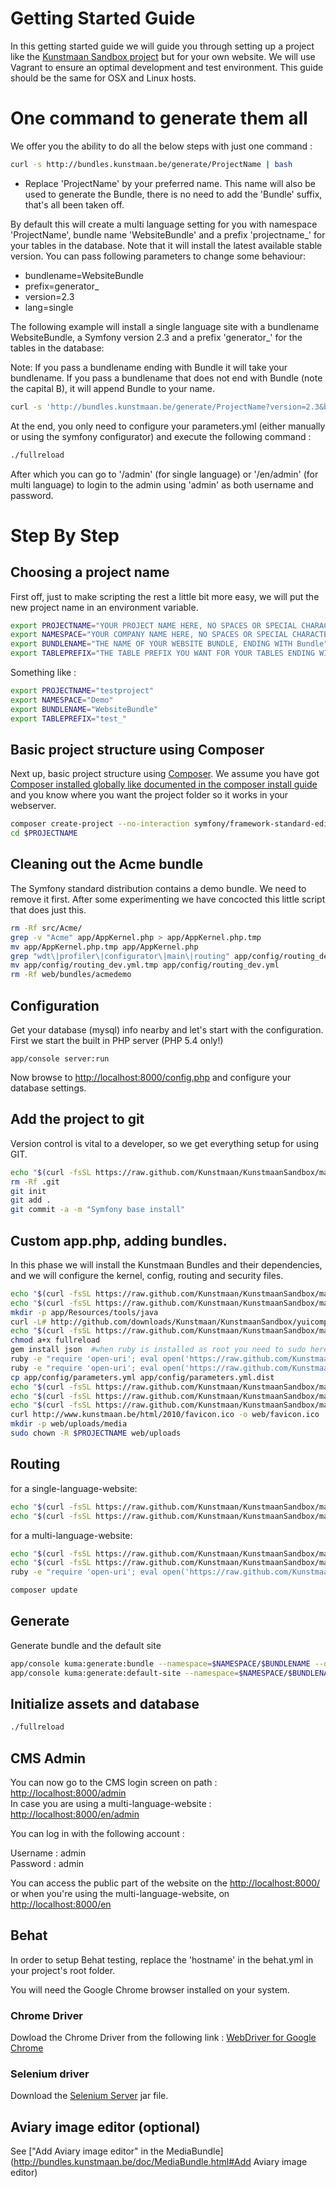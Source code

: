 # Getting Started Guide

In this getting started guide we will guide you through setting up a project like the [Kunstmaan Sandbox project](https://github.com/Kunstmaan/KunstmaanSandbox) but for your own website. We will use Vagrant to ensure an optimal development and test environment. This guide should be the same for OSX and Linux hosts.

# One command to generate them all

We offer you the ability to do all the below steps with just one command :

```bash
curl -s http://bundles.kunstmaan.be/generate/ProjectName | bash
```
* Replace 'ProjectName' by your preferred name. This name will also be used to generate the Bundle, there is no need to add the 'Bundle' suffix, that's all been taken off.

By default this will create a multi language setting for you with namespace 'ProjectName', bundle name 'WebsiteBundle' and a prefix 'projectname_' for your tables in the database. Note that it will install the latest available stable version. You can pass following parameters to change some behaviour:
* bundlename=WebsiteBundle
* prefix=generator_
* version=2.3
* lang=single

The following example will install a single language site with a bundlename WebsiteBundle, a Symfony version 2.3 and a prefix 'generator_' for the tables in the database:

Note: If you pass a bundlename ending with Bundle it will take your bundlename. If you pass a bundlename that does not end with Bundle (note the capital B), it will append Bundle to your name.

```bash
curl -s 'http://bundles.kunstmaan.be/generate/ProjectName?version=2.3&bundlename=WebsiteBundle&prefix=generator_&lang=single' | bash
```

At the end, you only need to configure your parameters.yml (either manually or using the symfony configurator) and execute the following command :

```bash
./fullreload
```

After which you can go to '/admin' (for single language) or '/en/admin' (for multi language) to login to the admin using 'admin' as both username and password.

# Step By Step

## Choosing a project name

First off, just to make scripting the rest a little bit more easy, we will put the new project name in an environment variable.

```bash
export PROJECTNAME="YOUR PROJECT NAME HERE, NO SPACES OR SPECIAL CHARACTERS"
export NAMESPACE="YOUR COMPANY NAME HERE, NO SPACES OR SPECIAL CHARACTERS, STARTING WITH A CAPITAL LETTER"
export BUNDLENAME="THE NAME OF YOUR WEBSITE BUNDLE, ENDING WITH Bundle"
export TABLEPREFIX="THE TABLE PREFIX YOU WANT FOR YOUR TABLES ENDING WITH AN UNDERSCORE"
```
Something like :
```bash
export PROJECTNAME="testproject"
export NAMESPACE="Demo"
export BUNDLENAME="WebsiteBundle"
export TABLEPREFIX="test_"
```

## Basic project structure using Composer

Next up, basic project structure using [Composer](http://getcomposer.org/). We assume you have got [Composer installed globally like documented in the composer install guide](http://getcomposer.org/doc/00-intro.md#globally) and you know where you want the project folder so it works in your webserver.

```bash
composer create-project --no-interaction symfony/framework-standard-edition ./$PROJECTNAME 2.3.1
cd $PROJECTNAME
```

## Cleaning out the Acme bundle

The Symfony standard distribution contains a demo bundle. We need to remove it first. After some experimenting we have concocted this little script that does just this.

```bash
rm -Rf src/Acme/
grep -v "Acme" app/AppKernel.php > app/AppKernel.php.tmp
mv app/AppKernel.php.tmp app/AppKernel.php
grep "wdt\|profiler\|configurator\|main\|routing" app/config/routing_dev.yml | grep -vi "acme" > app/config/routing_dev.yml.tmp
mv app/config/routing_dev.yml.tmp app/config/routing_dev.yml
rm -Rf web/bundles/acmedemo
```

## Configuration

Get your database (mysql) info nearby and let's start with the configuration. First we start the built in PHP server (PHP 5.4 only!)

```
app/console server:run
```

Now browse to [http://localhost:8000/config.php](http://localhost:8000/config.php) and configure your database settings.

## Add the project to git

Version control is vital to a developer, so we get everything setup for using GIT.

```bash
echo "$(curl -fsSL https://raw.github.com/Kunstmaan/KunstmaanSandbox/master/.gitignore)" > .gitignore
rm -Rf .git
git init
git add .
git commit -a -m "Symfony base install"
```

## Custom app.php, adding bundles.

In this phase we will install the Kunstmaan Bundles and their dependencies, and we will configure the kernel, config, routing and security files.

```bash
echo "$(curl -fsSL https://raw.github.com/Kunstmaan/KunstmaanSandbox/master/app/Resources/tools/install_scripts/app.php)" | sed s/sf2/$PROJECTNAME/ > web/app.php
echo "$(curl -fsSL https://raw.github.com/Kunstmaan/KunstmaanSandbox/master/app/Resources/tools/install_scripts/app_test.php)" | sed s/sf2/$PROJECTNAME/ > web/app_test.php
mkdir -p app/Resources/tools/java
curl -L# http://github.com/downloads/Kunstmaan/KunstmaanSandbox/yuicompressor-2.4.7.jar -o app/Resources/tools/java/yuicompressor-2.4.7.jar
echo "$(curl -fsSL https://raw.github.com/Kunstmaan/KunstmaanSandbox/master/app/Resources/tools/install_scripts/fullreload)" > fullreload
chmod a+x fullreload
gem install json  #when ruby is installed as root you need to sudo here
ruby -e "require 'open-uri'; eval open('https://raw.github.com/Kunstmaan/KunstmaanSandbox/master/app/Resources/tools/install_scripts/sandboxinstaller.rb').read" install-bundles composer.json app/AppKernel.php
ruby -e "require 'open-uri'; eval open('https://raw.github.com/Kunstmaan/KunstmaanSandbox/master/app/Resources/tools/install_scripts/sandboxinstaller.rb').read" configure-bundles app/config/parameters.yml $PROJECTNAME
cp app/config/parameters.yml app/config/parameters.yml.dist
echo "$(curl -fsSL https://raw.github.com/Kunstmaan/KunstmaanSandbox/master/app/Resources/tools/install_scripts/config.dist.yml)" >> app/config/config.yml
echo "$(curl -fsSL https://raw.github.com/Kunstmaan/KunstmaanSandbox/master/app/Resources/tools/install_scripts/behat.yml-dist)" >> behat.yml-dist
echo "$(curl -fsSL https://raw.github.com/Kunstmaan/KunstmaanSandbox/master/app/Resources/tools/install_scripts/behat.yml-dist)" >> behat.yml
curl http://www.kunstmaan.be/html/2010/favicon.ico -o web/favicon.ico
mkdir -p web/uploads/media
sudo chown -R $PROJECTNAME web/uploads
```

## Routing

for a single-language-website:

```bash
echo "$(curl -fsSL https://raw.github.com/Kunstmaan/KunstmaanSandbox/master/app/Resources/tools/install_scripts/routing-singlelang.dist.yml)" > app/config/routing.yml
echo "$(curl -fsSL https://raw.github.com/Kunstmaan/KunstmaanSandbox/master/app/Resources/tools/install_scripts/security-singlelang.dist.yml)" | sed s/sandbox/$PROJECTNAME/ > app/config/security.yml
```

for a multi-language-website:

```bash
echo "$(curl -fsSL https://raw.github.com/Kunstmaan/KunstmaanSandbox/master/app/Resources/tools/install_scripts/routing-multilang.dist.yml)" > app/config/routing.yml
echo "$(curl -fsSL https://raw.github.com/Kunstmaan/KunstmaanSandbox/master/app/Resources/tools/install_scripts/security-multilang.dist.yml)" | sed s/sandbox/$PROJECTNAME/ > app/config/security.yml
ruby -e "require 'open-uri'; eval open('https://raw.github.com/Kunstmaan/KunstmaanSandbox/master/app/Resources/tools/install_scripts/sandboxinstaller.rb').read" configure-multilanguage app/config/parameters.yml $PROJECTNAME
```

```bash
composer update
```

## Generate

Generate bundle and the default site

```bash
app/console kuma:generate:bundle --namespace=$NAMESPACE/$BUNDLENAME --dir=src --no-interaction
app/console kuma:generate:default-site --namespace=$NAMESPACE/$BUNDLENAME --prefix=$TABLEPREFIX --no-interaction
```

## Initialize assets and database

```bash
./fullreload
```

## CMS Admin

You can now go to the CMS login screen on path : [http://localhost:8000/admin](http://localhost:8000/admin) <br/>
In case you are using a multi-language-website : [http://localhost:8000/en/admin](http://localhost:8000/en/admin)

You can log in with the following account :

Username : admin <br/>
Password : admin

You can access the public part of the website on the [http://localhost:8000/](http://localhost:8000/) or when you're using the multi-language-website, on [http://localhost:8000/en](http://localhost:8000/en)

## Behat

In order to setup Behat testing, replace the 'hostname' in the behat.yml in your project's root folder.

You will need the Google Chrome browser installed on your system.

### Chrome Driver

Dowload the Chrome Driver from the following link : [WebDriver for Google Chrome](http://code.google.com/p/chromedriver/downloads/list)

### Selenium driver

Download the [Selenium Server](http://docs.seleniumhq.org/download/) jar file.

## Aviary image editor (optional)

See ["Add Aviary image editor" in the MediaBundle](http://bundles.kunstmaan.be/doc/MediaBundle.html#Add Aviary image editor)
